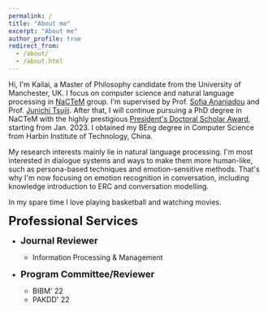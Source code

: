 ```yaml
---
permalink: /
title: "About me"
excerpt: "About me"
author_profile: true
redirect_from: 
  - /about/
  - /about.html
---
```


Hi, I'm Kailai, a Master of Philosophy candidate from the University of Manchester, UK. I focus on computer science and natural language processing in [NaCTeM](http://nactem.ac.uk/) group. I'm supervised by Prof. [Sofia Ananiadou](https://www.research.manchester.ac.uk/portal/sophia.ananiadou.html) and Prof. [Junichi Tsujii](http://www.nactem.ac.uk/profile.php?member=jtsujii). After that, I will continue pursuing a PhD degree in NaCTeM with the highly prestigious [President's Doctoral Scholar Award](https://www.manchester.ac.uk/study/postgraduate-research/funding/presidents-doctoral-scholar-award/), starting from Jan. 2023. I obtained my BEng degree in Computer Science from Harbin Institute of Technology, China.

My research interests mainly lie in natural language processing. I'm most interested in dialogue systems and ways to make them more human-like, such as persona-based techniques and emotion-sensitive methods. That's why I'm now focusing on emotion recognition in conversation, including knowledge introduction to ERC and conversation modelling.

In my spare time I love playing basketball and watching movies.

<font size=5>__Professional Services__</font>

* <font size=4>__Journal Reviewer__</font>
  * Information Processing & Management

* <font size=4>__Program Committee/Reviewer__</font>
  * BIBM' 22
  * PAKDD' 22
